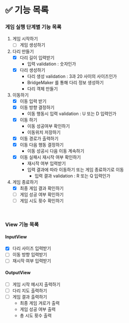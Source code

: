 # ✅ 기능 목록

### 게임 실행 단계별 기능 목록

1. 게임 시작하기
   - [ ] 게임 생성하기
2. 다리 만들기
   - [x] 다리 길이 입력받기
      - 입력 validation : 숫자인가
   - [x] 다리 생성하기
      - 다리 생성 validation : 3과 20 사이의 사이즈인가
      - BridgeMaker 를 통해 다리 정보 생성하기
      - 다리 객체 만들기
3. 이동하기
   - [x] 이동 입력 받기 
   - [x] 이동 방향 결정하기
      - 이동 행동시 입력 validation : U 또는 D 입력인가
   - [x] 이동 하기
      - 이동 성공여부 확인하기
      - 이동위치 저장하기
   - [x] 이동 경로가 출력하기
   - [x] 이동 다음 행동 결정하기
      - 이동 성공시 다음 이동 계속하기
   - [x] 이동 실패시 재시작 여부 확인하기
      - 재시작 여부 입력받기
      - 입력 결과에 따라 이동하기 또는 게임 종료하기로 이동
         - 입력 결과 validation : R 또는 Q 입력인가
4. 게임 종료하기
   - [x] 최종 게임 결과 확인하기
   - [ ] 게임 성공 여부 확인하기
   - [ ] 게임 시도 횟수 확인하기

<br>

### View 기능 목록

#### InputView

- [x] 다리 사이즈 입력받기
- [ ] 이동 방향 입력받기
- [ ] 재시작 여부 입력받기

#### OutputView

- [ ] 게임 시작 메시지 출력하기
- [ ] 다리 지도 출력하기
- [ ] 게임 결과 출력하기
  - 최종 게임 겨로가 출력
  - 게임 성공 여부 출력
  - 총 시도 횟수 출력